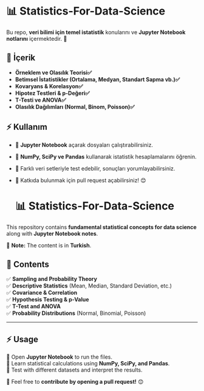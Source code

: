 # 📊 Statistics-For-Data-Science

Bu repo, **veri bilimi için temel istatistik** konularını ve **Jupyter Notebook notlarını** içermektedir. 🚀

## 📌 İçerik

* **Örneklem ve Olasılık Teorisi✅**
* **Betimsel İstatistikler (Ortalama, Medyan, Standart Sapma vb.)✅**
* **Kovaryans & Korelasyon✅**
* **Hipotez Testleri & p-Değeri✅**
* **T-Testi ve ANOVA✅**
* **Olasılık Dağılımları (Normal, Binom, Poisson)✅**

## ⚡ Kullanım

* 📌 **Jupyter Notebook** açarak dosyaları çalıştırabilirsiniz.
* 📌 **NumPy, SciPy ve Pandas** kullanarak istatistik hesaplamalarını öğrenin.
* 📌 Farklı veri setleriyle test edebilir, sonuçları yorumlayabilirsiniz.
* 📌 Katkıda bulunmak için pull request açabilirsiniz! 😊

  # 📊 **Statistics-For-Data-Science**

This repository contains **fundamental statistical concepts for data science** along with **Jupyter Notebook notes**. 

📌 **Note:** The content is in **Turkish**.

## 📌 Contents
✅ **Sampling and Probability Theory**  
✅ **Descriptive Statistics** (Mean, Median, Standard Deviation, etc.)  
✅ **Covariance & Correlation**  
✅ **Hypothesis Testing & p-Value**  
✅ **T-Test and ANOVA**  
✅ **Probability Distributions** (Normal, Binomial, Poisson)  

---

## ⚡ **Usage**
📌 Open **Jupyter Notebook** to run the files.  
📌 Learn statistical calculations using **NumPy, SciPy, and Pandas**.  
📌 Test with different datasets and interpret the results.  

📌 Feel free to **contribute by opening a pull request!** 😊
